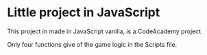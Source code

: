 <h1>Little project in JavaScript</h1>

<p>This project in made in JavaScript vanilla, is a CodeAcademy project</p>
<p>Only four functions give of the game logic in the Scripts file.</p>
  

